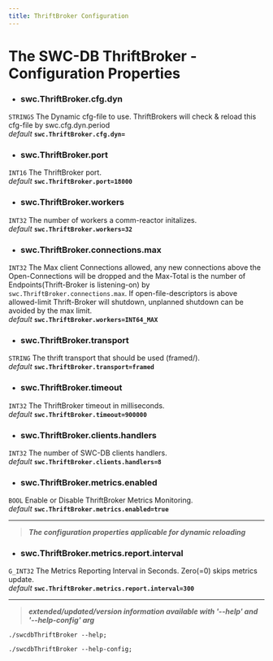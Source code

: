 ```yaml
---
title: ThriftBroker Configuration
---
```




# The SWC-DB ThriftBroker - Configuration Properties



* ### swc.ThriftBroker.cfg.dyn
```STRINGS```
The Dynamic cfg-file to use. ThriftBrokers will check & reload this cfg-file by swc.cfg.dyn.period \
_default_ **```swc.ThriftBroker.cfg.dyn=```**

* ### swc.ThriftBroker.port
```INT16```
The ThriftBroker port. \
_default_ **```swc.ThriftBroker.port=18000```**

* ### swc.ThriftBroker.workers
```INT32```
The number of workers a comm-reactor initalizes. \
_default_ **```swc.ThriftBroker.workers=32```**

* ### swc.ThriftBroker.connections.max
```INT32```
The Max client Connections allowed, any new connections above the Open-Connections will be dropped and the Max-Total is the number of Endpoints(Thrift-Broker is listening-on) by `swc.ThriftBroker.connections.max`. If open-file-descriptors is above allowed-limit Thrift-Broker will shutdown, unplanned shutdown can be avoided by the max limit. \
_default_ **```swc.ThriftBroker.workers=INT64_MAX```**

* ### swc.ThriftBroker.transport
```STRING```
The thrift transport that should be used (framed/). \
_default_ **```swc.ThriftBroker.transport=framed```**

* ### swc.ThriftBroker.timeout
```INT32```
The ThriftBroker timeout in milliseconds. \
_default_ **```swc.ThriftBroker.timeout=900000```**

* ### swc.ThriftBroker.clients.handlers
```INT32```
The number of SWC-DB clients handlers. \
_default_ **```swc.ThriftBroker.clients.handlers=8```**

* ### swc.ThriftBroker.metrics.enabled
```BOOL```
Enable or Disable ThriftBroker Metrics Monitoring. \
_default_ **```swc.ThriftBroker.metrics.enabled=true```**



***

 > **_The configuration properties applicable for dynamic reloading_**

* ### swc.ThriftBroker.metrics.report.interval
```G_INT32```
The Metrics Reporting Interval in Seconds. Zero(=0) skips metrics update.\
_default_ **```swc.ThriftBroker.metrics.report.interval=300```**


***

 > _**extended/updated/version information available with '--help' and '--help-config' arg**_

```
./swcdbThriftBroker --help;
```

```
./swcdbThriftBroker --help-config;
```
